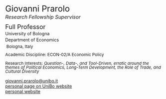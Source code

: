 <span class="indented" style="font-size: 20pt; color: var(--global-theme-color); display: block; line-height: 1; margin-bottom: 4pt;"> Giovanni Prarolo </span>
<span class="indented" style="font-size: 12pt; color: var(--global-theme-color); display: block; line-height: 1; margin-bottom: 10pt;"> <i>Research Fellowship Supervisor</i> </span>

<span class="indented" style="font-size: 15pt; display: block; line-height: 1; margin-bottom: 4pt;"> Full Professor </span>
<span class="indented" style="display: block; line-height: 1; margin-bottom: 4pt;"> University of Bologna </span>
<span class="indented" style="display: block; line-height: 1; margin-bottom: 6pt;"> Department of Economics </span>
<span class="indented" style="font-size: 10pt; display: block; line-height: 1; margin-bottom: 10pt;"> <i class="fa-solid fa-location-dot"></i> &nbsp;Bologna, Italy</span>
<span class="indented" style="font-size: 10pt; display: block; line-height: 1; margin-bottom: 4pt;"> Academic Discipline: ECON-02/A Economic Policy </span>

<span class="indented" style="font-size: 10pt; display: block; line-height: 1; margin-bottom: 4pt;"> Research Interests: <i> Question-, Data-, and Tool-Driven, erratic around the themes of Political Economics, Long-Term Development, the Role of Trade, and Cultural Diversity </i></span>

<div class="icon-link indented">
  <i class="fa-solid fa-envelope fa-fw"></i>
  <a href="mailto:giovanni.prarolo@unibo.it">giovanni.prarolo@unibo.it</a>
</div>

<div class="icon-link indented">
  <i class="fa-solid fa-building-columns fa-fw"></i>
  <a href="https://www.unibo.it/sitoweb/giovanni.prarolo/en">personal page on UniBo website</a>
</div>

<div class="icon-link indented">
  <i class="fa-solid fa-globe fa-fw"></i>
  <a href="https://sites.google.com/site/giovanniprarolo/">personal website</a>
</div>
